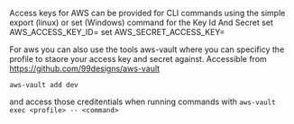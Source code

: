 
Access keys for AWS can be provided for CLI commands using the simple export (linux) or set (Windows) command for the Key Id And Secret
set AWS_ACCESS_KEY_ID=<yourkey>
set AWS_SECRET_ACCESS_KEY=<yourSecret>


For aws you can also use the tools aws-vault where you can specificy the profile to staore your access key and secret against.
Accessible from https://github.com/99designs/aws-vault

```aws-vault add dev```

and access those creditentials when running commands with 
```aws-vault exec <profile> -- <command> ```


